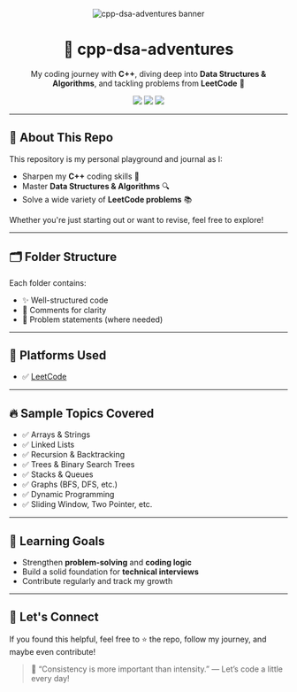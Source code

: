 <p align="center">
  <img src="https://capsule-render.vercel.app/api?type=waving&color=0:8B5CF6,100:22D3EE&height=200&section=header&text=cpp-dsa-adventures&fontSize=45&fontColor=FFFFFF" alt="cpp-dsa-adventures banner"/>
</p>

<h1 align="center">🧭 cpp-dsa-adventures</h1>
<p align="center">My coding journey with <strong>C++</strong>, diving deep into <strong>Data Structures & Algorithms</strong>, and tackling problems from <strong>LeetCode</strong> 🚀</p>

<p align="center">
  <img src="https://img.shields.io/badge/language-C%2B%2B-blue?style=for-the-badge&logo=c%2B%2B&logoColor=white" />
  <img src="https://img.shields.io/badge/DSA-learning-orange?style=for-the-badge" />
  <img src="https://img.shields.io/badge/LeetCode-Practice-brightgreen?style=for-the-badge" />
</p>

---

## 📌 About This Repo

This repository is my personal playground and journal as I:
- Sharpen my **C++** coding skills 🧠
- Master **Data Structures & Algorithms** 🔍
- Solve a wide variety of **LeetCode problems** 📚

Whether you're just starting out or want to revise, feel free to explore!

---

## 🗂️ Folder Structure


Each folder contains:
- ✨ Well-structured code
- 📘 Comments for clarity
- 📄 Problem statements (where needed)

---

## 🚀 Platforms Used

- ✅ [LeetCode](https://leetcode.com/)

---

## 🔥 Sample Topics Covered

- ✅ Arrays & Strings
- ✅ Linked Lists
- ✅ Recursion & Backtracking
- ✅ Trees & Binary Search Trees
- ✅ Stacks & Queues
- ✅ Graphs (BFS, DFS, etc.)
- ✅ Dynamic Programming
- ✅ Sliding Window, Two Pointer, etc.

---

## 🧠 Learning Goals

- Strengthen **problem-solving** and **coding logic**
- Build a solid foundation for **technical interviews**
- Contribute regularly and track my growth

---

## 📣 Let's Connect

If you found this helpful, feel free to ⭐ the repo, follow my journey, and maybe even contribute!

> 💬 “Consistency is more important than intensity.” — Let’s code a little every day!

